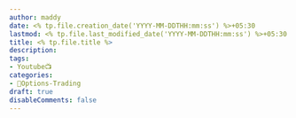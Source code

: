 ```yaml
---
author: maddy
date: <% tp.file.creation_date('YYYY-MM-DDTHH:mm:ss') %>+05:30
lastmod: <% tp.file.last_modified_date('YYYY-MM-DDTHH:mm:ss') %>+05:30
title: <% tp.file.title %>
description: 
tags:
- Youtube📺
categories: 
- 🤹Options-Trading
draft: true
disableComments: false
---
```




